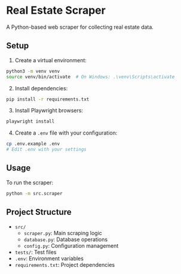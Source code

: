 # Real Estate Scraper

A Python-based web scraper for collecting real estate data.

## Setup

1. Create a virtual environment:
```bash
python3 -m venv venv
source venv/bin/activate  # On Windows: .\venv\Scripts\activate
```

2. Install dependencies:
```bash
pip install -r requirements.txt
```

3. Install Playwright browsers:
```bash
playwright install
```

4. Create a `.env` file with your configuration:
```bash
cp .env.example .env
# Edit .env with your settings
```

## Usage

To run the scraper:
```bash
python -m src.scraper
```

## Project Structure

- `src/`
  - `scraper.py`: Main scraping logic
  - `database.py`: Database operations
  - `config.py`: Configuration management
- `tests/`: Test files
- `.env`: Environment variables
- `requirements.txt`: Project dependencies
